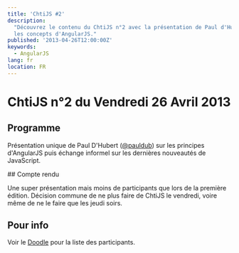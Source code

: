 ```yaml
---
title: 'ChtiJS #2'
description:
  "Découvrez le contenu du ChtiJS n°2 avec la présentation de Paul d'Hubert sur
  les concepts d'AngularJS."
published: '2013-04-26T12:00:00Z'
keywords:
  - AngularJS
lang: fr
location: FR
---
```


# ChtiJS n°2 du Vendredi 26 Avril 2013

## Programme

Présentation unique de Paul D'Hubert ([@pauldub](https://twitter.com/pauldub))
sur les principes d'AngularJS puis échange informel sur les dernières nouveautés
de JavaScript.

## Compte rendu

Une super présentation mais moins de participants que lors de la première
édition. Décision commune de ne plus faire de ChtiJS le vendredi, voire même de
ne le faire que les jeudi soirs.

## Pour info

Voir le [Doodle](http://doodle.com/nhz4rqbu88xvmxnc) pour la liste des
participants.
